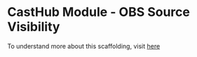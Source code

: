 # CastHub Module - OBS Source Visibility

To understand more about this scaffolding, visit [here](https://casthub.app/docs/template-scaffolding)
